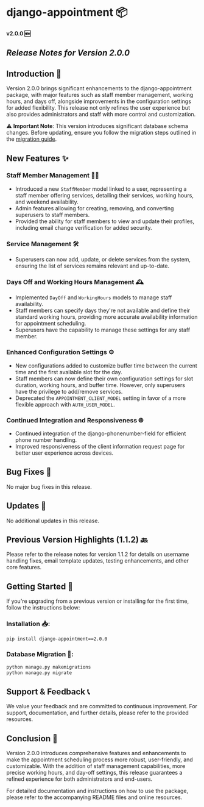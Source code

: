 # django-appointment 📦

**v2.0.0 🆕**

## ___Release Notes for Version 2.0.0___

## Introduction 📜

Version 2.0.0 brings significant enhancements to the django-appointment package, with major features such as staff
member management, working hours, and days off, alongside improvements in the configuration settings for added
flexibility. This release not only refines the user experience but also provides administrators and staff with more
control and customization.

⚠️ **Important Note**: This version introduces significant database schema changes. Before updating, ensure you follow
the migration steps outlined in
the [migration guide](https://github.com/adamspd/django-appointment/tree/main/migration_guide_v2.0.0.md).

## New Features ✨

### Staff Member Management 🧑‍💼

- Introduced a new `StaffMember` model linked to a user, representing a staff member offering services, detailing their
  services, working hours, and weekend availability.
- Admin features allowing for creating, removing, and converting superusers to staff members.
- Provided the ability for staff members to view and update their profiles, including email change verification for
  added security.

### Service Management 🛠

- Superusers can now add, update, or delete services from the system, ensuring the list of services remains relevant and
  up-to-date.

### Days Off and Working Hours Management 🕰

- Implemented `DayOff` and `WorkingHours` models to manage staff availability.
- Staff members can specify days they're not available and define their standard working hours, providing more accurate
  availability information for appointment scheduling.
- Superusers have the capability to manage these settings for any staff member.

### Enhanced Configuration Settings ⚙️

- New configurations added to customize buffer time between the current time and the first available slot for the day.
- Staff members can now define their own configuration settings for slot duration, working hours, and buffer time.
  However, only superusers have the privilege to add/remove services.
- Deprecated the `APPOINTMENT_CLIENT_MODEL` setting in favor of a more flexible approach with `AUTH_USER_MODEL`.

### Continued Integration and Responsiveness 🌐

- Continued integration of the django-phonenumber-field for efficient phone number handling.
- Improved responsiveness of the client information request page for better user experience across devices.

## Bug Fixes 🐛

No major bug fixes in this release.

## Updates 🔄

No additional updates in this release.

## Previous Version Highlights (1.1.2) 🔙

Please refer to the release notes for version 1.1.2 for details on username handling fixes, email template updates,
testing enhancements, and other core features.

## Getting Started 🚀

If you're upgrading from a previous version or installing for the first time, follow the instructions below:

### Installation 📥:

```bash
pip install django-appointment==2.0.0
```

### Database Migration 🔧:

```bash
python manage.py makemigrations
python manage.py migrate
```

## Support & Feedback 📞

We value your feedback and are committed to continuous improvement. For support, documentation, and further details,
please refer to the provided resources.

## Conclusion 🎉

Version 2.0.0 introduces comprehensive features and enhancements to make the appointment scheduling process more robust,
user-friendly, and customizable. With the addition of staff management capabilities, more precise working hours, and
day-off settings, this release guarantees a refined experience for both administrators and end-users.

For detailed documentation and instructions on how to use the package, please refer to the accompanying README files and
online resources.
